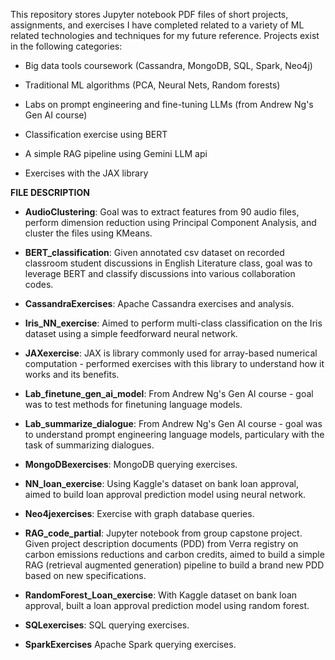 This repository stores Jupyter notebook PDF files of short projects, assignments, and exercises I have completed related to a variety of ML related technologies and techniques for my future reference. Projects exist in the following categories:

- Big data tools coursework (Cassandra, MongoDB, SQL, Spark, Neo4j)

- Traditional ML algorithms (PCA, Neural Nets, Random forests)

- Labs on prompt engineering and fine-tuning LLMs (from Andrew Ng's Gen AI course)

- Classification exercise using BERT

- A simple RAG pipeline using Gemini LLM api

- Exercises with the JAX library


**FILE DESCRIPTION**

- **AudioClustering**: Goal was to extract features from 90 audio files, perform dimension reduction using
                 Principal Component Analysis, and cluster the files using KMeans.


- **BERT_classification**: Given annotated csv dataset on recorded classroom student discussions in English Literature class, goal was to leverage BERT and classify discussions into various collaboration codes. 

- **CassandraExercises**: Apache Cassandra exercises and analysis.

- **Iris_NN_exercise**: Aimed to perform multi-class classification on the Iris dataset using a simple
feedforward neural network.

- **JAXexercise**: JAX is library commonly used for array-based numerical computation - performed exercises with this library to understand how it works and its benefits.

- **Lab_finetune_gen_ai_model**: From Andrew Ng's Gen AI course - goal was to test methods for finetuning language models.

- **Lab_summarize_dialogue**: From Andrew Ng's Gen AI course - goal was to understand prompt engineering language models, particulary with the task of summarizing dialogues.

- **MongoDBexercises**: MongoDB querying exercises.

- **NN_loan_exercise**: Using Kaggle's dataset on bank loan approval, aimed to build loan approval prediction model using neural network.

- **Neo4jexercises**: Exercise with graph database queries.

- **RAG_code_partial**: Jupyter notebook from group capstone project. Given project description documents (PDD) from Verra registry on carbon emissions reductions and carbon credits, aimed to build a simple RAG (retrieval augmented generation) pipeline to build a brand new PDD based on new specifications.

- **RandomForest_Loan_exercise**: With Kaggle dataset on bank loan approval, built a loan approval prediction model using random forest.

- **SQLexercises**: SQL querying exercises.

- **SparkExercises** Apache Spark querying exercises.




